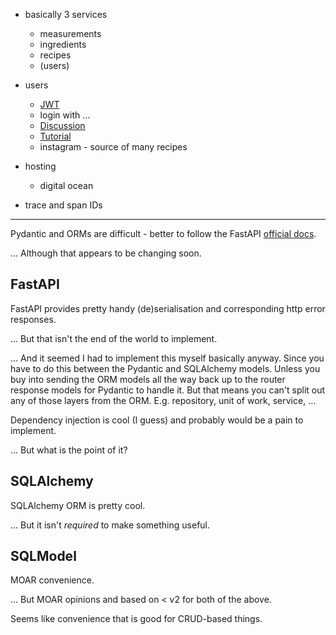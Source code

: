 
- basically 3 services
    - measurements
    - ingredients
    - recipes
    - (users)
- users
    - [JWT](https://fastapi.tiangolo.com/tutorial/security/)
    - login with ...
    - [Discussion](https://github.com/tiangolo/fastapi/issues/12)
    - [Tutorial](https://intility.github.io/fastapi-azure-auth/)
    - instagram - source of many recipes
    
- hosting
    - digital ocean

- trace and span IDs

---

Pydantic and ORMs are difficult - better to follow the FastAPI [official docs](https://fastapi.tiangolo.com/tutorial/sql-databases/#review-all-the-files).

... Although that appears to be changing soon.

## FastAPI

FastAPI provides pretty handy (de)serialisation and corresponding http error responses.

... But that isn't the end of the world to implement.

... And it seemed I had to implement this myself basically anyway.
Since you have to do this between the Pydantic and SQLAlchemy models.
Unless you buy into sending the ORM models all the way back up to the
router response models for Pydantic to handle it.
But that means you can't split out any of those layers from the ORM.
E.g. repository, unit of work, service, ...

Dependency injection is cool (I guess) and probably would be a pain to implement.

... But what is the point of it?

## SQLAlchemy

SQLAlchemy ORM is pretty cool.

... But it isn't _required_ to make something useful.

## SQLModel

MOAR convenience.

... But MOAR opinions and based on < v2 for both of the above.

Seems like convenience that is good for CRUD-based things.